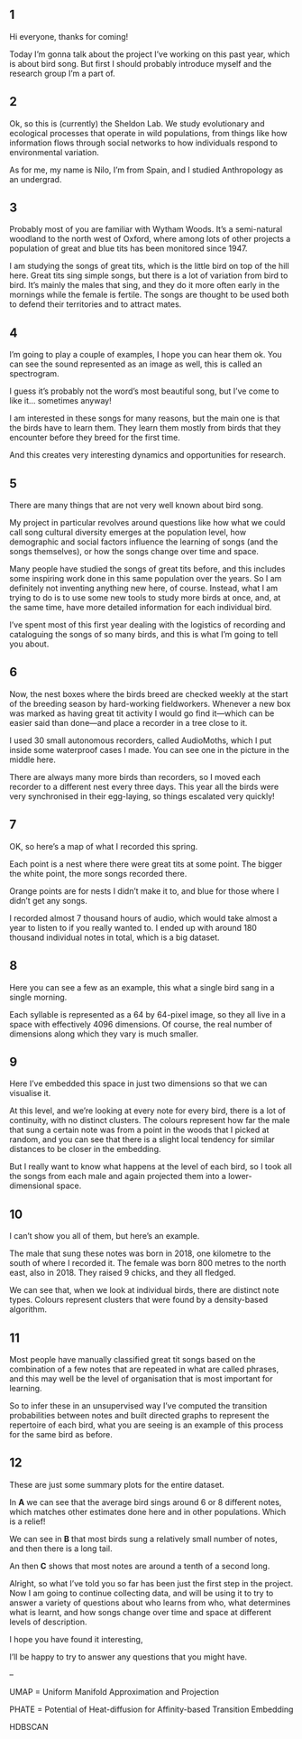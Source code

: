## 1

Hi everyone, thanks for coming!

Today I’m gonna talk about the project I’ve working on this past year, which is about bird song. But first I should probably introduce myself and the research group I’m a part of.

## 2

Ok, so this is (currently) the Sheldon Lab. We study evolutionary and ecological processes that operate in wild populations, from things like how information flows through social networks to how individuals respond to environmental variation.

As for me, my name is Nilo, I’m from Spain, and I studied Anthropology as an undergrad.

## 3

Probably most of you are familiar with Wytham Woods. It’s a semi-natural woodland to the north west of Oxford, where among lots of other projects a population of great and blue tits has been monitored since 1947. 

I am studying the songs of great tits, which is the little bird on top of the hill here. Great tits sing simple songs, but there is a lot of variation from bird to bird. It’s mainly the males that sing, and they do it more often early in the mornings while the female is fertile. The songs are thought to be used both to defend their territories and to attract mates.

## 4

I’m going to play a couple of examples, I hope you can hear them ok. You can see the sound represented as an image as well, this is called an spectrogram.

I guess it’s probably not the word’s most beautiful song, but I’ve come to like it… sometimes anyway!

I am interested in these songs for many reasons, but the main one is that the birds have to learn them. They learn them mostly from birds that they encounter before they breed for the first time. 

And this creates very interesting dynamics and opportunities for research.

## 5

There are many things that are not very well known about bird song.

My project in particular revolves around questions like how what we could call song cultural diversity emerges at the population level, how demographic and social factors influence the learning of songs (and the songs themselves), or how the songs change over time and space.

Many people have studied the songs of great tits before, and this includes some inspiring work done in this same population over the years. So I am definitely not inventing anything new here, of course. Instead, what I am trying to do is to use some new tools to study more birds at once, and, at the same time, have more detailed information for each individual bird.

I’ve spent most of this first year dealing with the logistics of recording and cataloguing the songs of so many birds, and this is what I’m going to tell you about.

## 6

Now, the nest boxes where the birds breed are checked weekly at the start of the breeding season by hard-working fieldworkers. Whenever a new box was marked as having great tit activity I would go find it—which can be easier said than done—and place a recorder in a tree close to it. 

I used 30 small autonomous recorders, called AudioMoths, which I put inside some waterproof cases I made. You can see one in the picture in the middle here. 

There are always many more birds than recorders, so I moved each recorder to a different nest every three days. This year all the birds were very synchronised in their egg-laying, so things escalated very quickly! 

## 7

OK, so here’s a map of what I recorded this spring. 

Each point is a nest where there were great tits at some point. The bigger the white point, the more songs recorded there. 

Orange points are for nests I didn’t make it to, and blue for those where I didn’t get any songs.

I recorded almost 7 thousand hours of audio, which would take almost a year to listen to if you really wanted to. I ended up with around 180 thousand individual notes in total, which is a big dataset.

## 8

Here you can see a few as an example, this what a single bird sang in a single morning.

Each syllable is represented as a 64 by 64-pixel image, so they all live in a space with effectively 4096 dimensions. Of course, the real number of dimensions along which they vary is much smaller. 

## 9

Here I’ve embedded this space in just two dimensions so that we can visualise it.

At this level, and we’re looking at every note for every bird, there is a lot of continuity, with no distinct clusters. The colours represent how far the male that sung a certain note was from a point in the woods that I picked at random, and you can see that there is a slight local tendency for similar distances to be closer in the embedding.

But I really want to know what happens at the level of each bird, so I took all the songs from each male and again projected them into a lower-dimensional space.

## 10

I can’t show you all of them, but here’s an example. 

The male that sung these notes was born in 2018, one kilometre to the south of where I recorded it. The female was born 800 metres to the north east, also in 2018. They raised 9 chicks, and they all fledged.

We can see that, when we look at individual birds, there are distinct note types. Colours represent clusters that were found by a density-based algorithm.

## 11

Most people have manually classified great tit songs based on the combination of a few notes that are repeated in what are called phrases, and this may well be the level of organisation that is most important for learning. 

So to infer these in an unsupervised way I’ve computed the transition probabilities between notes and built directed graphs to represent the repertoire of each bird, what you are seeing is an example of this process for the same bird as before. 

## 12

These are just some summary plots for the entire dataset. 

In **A** we can see that the average bird sings around 6 or 8 different notes, which matches other estimates done here and in other populations. Which is a relief!

We can see in **B** that most birds sung a relatively small number of notes, and then there is a long tail.

An then **C** shows that most notes are around a tenth of a second long.

Alright, so what I’ve told you so far has been just the first step in the project. Now I am going to continue collecting data, and will be using it to try to answer a variety of questions about who learns from who, what determines what is learnt, and how songs change over time and space at different levels of description.

I hope you have found it interesting,

I’ll be happy to try to answer any questions that you might have.



–

UMAP = Uniform Manifold Approximation and Projection

PHATE = Potential of Heat-diffusion for Affinity-based Transition Embedding

HDBSCAN





